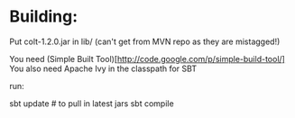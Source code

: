 Building:
=========

Put colt-1.2.0.jar in lib/ (can't get from MVN repo as they are mistagged!)

You need (Simple Built Tool)[http://code.google.com/p/simple-build-tool/]
You also need Apache Ivy in the classpath for SBT

run:

  sbt update # to pull in latest jars
  sbt compile

